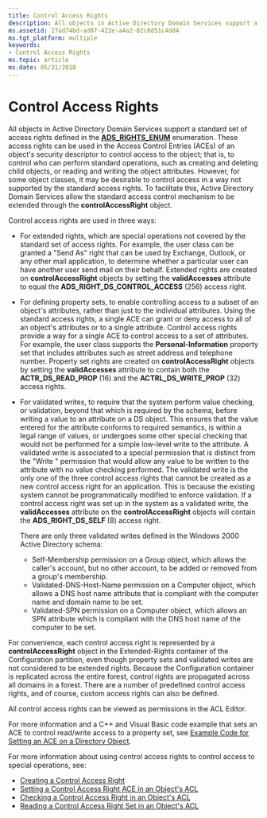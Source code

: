 ```yaml
---
title: Control Access Rights
description: All objects in Active Directory Domain Services support a standard set of access rights defined in the ADS\_RIGHTS\_ENUM enumeration.
ms.assetid: 27ad74bd-ad87-422e-a4a2-02c0d51c4dd4
ms.tgt_platform: multiple
keywords:
- Control Access Rights
ms.topic: article
ms.date: 05/31/2018
---
```


# Control Access Rights

All objects in Active Directory Domain Services support a standard set of access rights defined in the [**ADS\_RIGHTS\_ENUM**](https://docs.microsoft.com/windows/desktop/api/iads/ne-iads-__midl___midl_itf_ads_0001_0048_0001) enumeration. These access rights can be used in the Access Control Entries (ACEs) of an object's security descriptor to control access to the object; that is, to control who can perform standard operations, such as creating and deleting child objects, or reading and writing the object attributes. However, for some object classes, it may be desirable to control access in a way not supported by the standard access rights. To facilitate this, Active Directory Domain Services allow the standard access control mechanism to be extended through the **controlAccessRight** object.

Control access rights are used in three ways:

-   For extended rights, which are special operations not covered by the standard set of access rights. For example, the user class can be granted a "Send As" right that can be used by Exchange, Outlook, or any other mail application, to determine whether a particular user can have another user send mail on their behalf. Extended rights are created on **controlAccessRight** objects by setting the **validAccesses** attribute to equal the **ADS\_RIGHT\_DS\_CONTROL\_ACCESS** (256) access right.
-   For defining property sets, to enable controlling access to a subset of an object's attributes, rather than just to the individual attributes. Using the standard access rights, a single ACE can grant or deny access to all of an object's attributes or to a single attribute. Control access rights provide a way for a single ACE to control access to a set of attributes. For example, the user class supports the **Personal-Information** property set that includes attributes such as street address and telephone number. Property set rights are created on **controlAccessRight** objects by setting the **validAccesses** attribute to contain both the **ACTR\_DS\_READ\_PROP** (16) and the **ACTRL\_DS\_WRITE\_PROP** (32) access rights.
-   For validated writes, to require that the system perform value checking, or validation, beyond that which is required by the schema, before writing a value to an attribute on a DS object. This ensures that the value entered for the attribute conforms to required semantics, is within a legal range of values, or undergoes some other special checking that would not be performed for a simple low-level write to the attribute. A validated write is associated to a special permission that is distinct from the "Write <attribute>" permission that would allow any value to be written to the attribute with no value checking performed. The validated write is the only one of the three control access rights that cannot be created as a new control access right for an application. This is because the existing system cannot be programmatically modified to enforce validation. If a control access right was set up in the system as a validated write, the **validAccesses** attribute on the **controlAccessRight** objects will contain the **ADS\_RIGHT\_DS\_SELF** (8) access right.

    There are only three validated writes defined in the Windows 2000 Active Directory schema:

    -   Self-Membership permission on a Group object, which allows the caller's account, but no other account, to be added or removed from a group's membership.
    -   Validated-DNS-Host-Name permission on a Computer object, which allows a DNS host name attribute that is compliant with the computer name and domain name to be set.
    -   Validated-SPN permission on a Computer object, which allows an SPN attribute which is compliant with the DNS host name of the computer to be set.

For convenience, each control access right is represented by a **controlAccessRight** object in the Extended-Rights container of the Configuration partition, even though property sets and validated writes are not considered to be extended rights. Because the Configuration container is replicated across the entire forest, control rights are propagated across all domains in a forest. There are a number of predefined control access rights, and of course, custom access rights can also be defined.

All control access rights can be viewed as permissions in the ACL Editor.

For more information and a C++ and Visual Basic code example that sets an ACE to control read/write access to a property set, see [Example Code for Setting an ACE on a Directory Object](example-code-for-setting-an-ace-on-a-directory-object.md).

For more information about using control access rights to control access to special operations, see:

-   [Creating a Control Access Right](creating-a-control-access-right.md)
-   [Setting a Control Access Right ACE in an Object's ACL](setting-a-control-access-right-ace-in-an-objectampaposs-acl.md)
-   [Checking a Control Access Right in an Object's ACL](checking-a-control-access-right-in-an-objectampaposs-acl.md)
-   [Reading a Control Access Right Set in an Object's ACL](reading-a-control-access-right-set-in-an-objectampaposs-acl.md)

 

 




